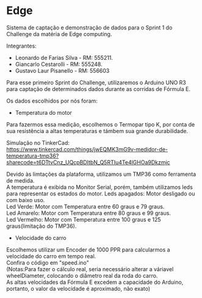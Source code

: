 # Edge
Sistema de captação e demonstração de dados para o Sprint 1 do Challenge da matéria de Edge computing.

Integrantes:
- Leonardo de Farias Silva - RM: 555211.
- Giancarlo Cestarolli - RM: 555248.
- Gustavo Laur Pisanello - RM: 556603

Para esse primeiro Sprint do Challenge, utilizaremos o Arduino UNO R3 para captação de determinados dados
durante as corridas de Fórmula E.

Os dados escolhidos por nós foram:

- Temperatura do motor

Para fazermos essa medição, escolhemos o Termopar tipo K, por conta de sua resistência a altas temperaturas
e támbem sua grande durabilidade.

Simulação no TinkerCad: https://www.tinkercad.com/things/jwEQMK3mG9v-medidor-de-temperatura-tmp36?sharecode=t6DTtvCnz_UQcpBDItbN_Q5RTIu4Te4lGHOa9Dkzmjc<br/>

Devido às limtações da plataforma, utilizamos um TMP36 como ferramenta de medida. 
<br/>A temperatura é exibida no Monitor Serial, porém, também utilizamos leds para representar os estados do motor.
Leds apagados: Motor desligado ou com baixo uso.<br/>
Led Verde: Motor com Temperatura entre 60 graus e 79 graus.<br/>
Led Amarelo: Motor com Temperatura entre 80 graus e 99 graus.<br/>
Led Vermelho: Motor com Temperatura entre 100 graus e 125 graus(limitação do TMP36).

- Velocidade do carro

Escolhemos utilizar um Encoder de 1000 PPR para calcularmos a velocidade do carro em tempo real.<br/>
Confira o código em "speed.ino"<br/>
(Notas:Para fazer o cálculo real, seria necessário alterar a váriavel wheelDiameter, colocando o diâmetro real da roda do carro. <br/>As altas velocidades da Fórmula E excedem a capacidade do Arduino, portanto, o valor da velocidade é aproximado, não exato)


